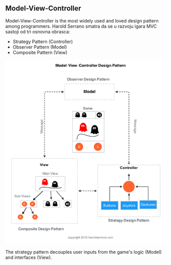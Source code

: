 ## Model-View-Controller

Model-View-Controller is the most widely used and loved design pattern among programmers. Harold Serrano smatra da se u razvoju igara MVC sastoji od tri osnovna obrasca:

* Strategy Pattern (Controller)
* Observer Pattern (Model)
* Composite Pattern (View)

![](slike/mvc.jpeg?row=true)

The strategy pattern decouples user inputs from the game's logic (Model) and interfaces (View).
